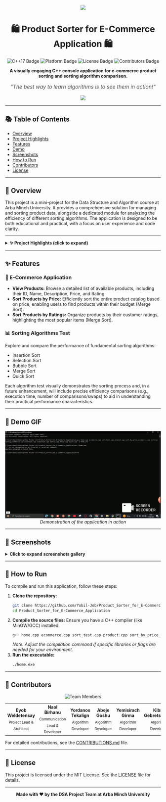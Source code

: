 <p align="center">
  <img src="https://capsule-render.vercel.app/api?type=wave&color=auto&height=180&section=header&text=Great%20Shop%20DSA%20Project&fontSize=45&animation=twinkling"/>
</p>

<h1 align="center">🛍️ Product Sorter for E-Commerce Application 🛍️</h1>

<p align="center">
  <img src="https://img.shields.io/badge/C%2B%2B-17-blue.svg" alt="C++17 Badge"/>
  <img src="https://img.shields.io/badge/Platform-Windows%20%7C%20Linux-lightgrey" alt="Platform Badge"/>
  <img src="https://img.shields.io/badge/License-MIT-green.svg" alt="License Badge"/>
  <img src="https://img.shields.io/badge/Contributors-6-brightgreen" alt="Contributors Badge"/>
</p>

<p align="center">
  <b>A visually engaging C++ console application for e-commerce product sorting and sorting algorithm comparison.</b>
</p>

<p align="center" style="font-size:1.2em; color:#555;">
  <i>"The best way to learn algorithms is to see them in action!"</i>
</p>

<p align="center">
  <img src="https://readme-typing-svg.demolab.com?font=Fira+Code&duration=3000&pause=1000&color=1A8FFF&center=true&vCenter=true&width=435&lines=Sort+Smarter%2C+Shop+Better!;Compare+Algorithms+Interactively;Built+for+DSA+Excellence"/>
</p>

<hr/>

## 📚 Table of Contents
- [Overview](#-overview)
- [Project Highlights](#-project-highlights)
- [Features](#-features)
- [Demo](#-demo-gif)
- [Screenshots](#-screenshots)
- [How to Run](#-how-to-run)
- [Contributors](#-contributors)
- [License](#-license)

<hr/>

## 🌟 Overview
This project is a mini-project for the Data Structure and Algorithm course at Arba Minch University. It provides a comprehensive solution for managing and sorting product data, alongside a dedicated module for analyzing the efficiency of different sorting algorithms. The application is designed to be both educational and practical, with a focus on user experience and code clarity.

<hr/>

<details>
<summary><b>✨ Project Highlights (click to expand)</b></summary>

- 🚀 **Interactive Console UI**: ASCII art, menus, and clear navigation.
- 🛒 **E-Commerce Simulation**: Realistic product catalog, sorting, and browsing.
- 🧠 **Algorithm Playground**: Instantly test and compare Insertion, Selection, Bubble, Merge, and Quick Sort.
- ⏱️ **Performance Focus**: Designed for future enhancements with timing and comparison features.
- 👨‍💻 **Team Collaboration**: Built by six contributors, with clear roles and GitHub workflow.
- 🎓 **Educational Value**: Perfect for learning, teaching, and demonstrating DSA concepts.

</details>

<hr/>

## ✨ Features

### 🛒 E-Commerce Application
- **View Products:** Browse a detailed list of available products, including their ID, Name, Description, Price, and Rating.
- **Sort Products by Price:** Efficiently sort the entire product catalog based on price, enabling users to find products within their budget (Merge Sort).
- **Sort Products by Ratings:** Organize products by their customer ratings, highlighting the most popular items (Merge Sort).

### 📊 Sorting Algorithms Test
Explore and compare the performance of fundamental sorting algorithms:
- Insertion Sort
- Selection Sort
- Bubble Sort
- Merge Sort
- Quick Sort

Each algorithm test visually demonstrates the sorting process and, in a future enhancement, will include precise efficiency comparisons (e.g., execution time, number of comparisons/swaps) to aid in understanding their practical performance characteristics.

<hr/>

## 🎥 Demo GIF
<p align="center">
  <img src="screenshots/dsaa-ezgif.com-optimize.gif" alt="Demo GIF" width="850"/>
  <br>
  <em>Demonstration of the application in action</em>
</p>

<hr/>

## 📸 Screenshots
<details>
<summary><b>Click to expand screenshots gallery</b></summary>

<p align="center">
  <img src="screenshots/ds1.png" alt="Screenshot 1: Main Menu" width="850"/>
  <br>
  <em>Main Menu - ds1.png</em>
</p>
<p align="center">
  <img src="screenshots/ds2.png" alt="Screenshot 2: E-Commerce App Menu" width="850"/>
  <br>
  <em>E-Commerce App Menu - ds2.png</em>
</p>
<p align="center">
  <img src="screenshots/ds3.png" alt="Screenshot 3: Product List" width="850"/>
  <br>
  <em>Product List - ds3.png</em>
</p>
<p align="center">
  <img src="screenshots/ds4.png" alt="Screenshot 4: Products Sorted by Price" width="850"/>
  <br>
  <em>Products Sorted by Price - ds4.png</em>
</p>
<p align="center">
  <img src="screenshots/ds5.png" alt="Screenshot 5: Sorting Algorithms Test Menu" width="850"/>
  <br>
  <em>Sorting Algorithms Test Menu - ds5.png</em>
</p>
<p align="center">
  <img src="screenshots/ds6.png" alt="Screenshot 6: Quick Sort By Price" width="850"/>
  <br>
  <em>Quick Sort By Price - ds6.png</em>
</p>

</details>

<hr/>

## 🚀 How to Run
To compile and run this application, follow these steps:

1. **Clone the repository:**
    ```bash
    git clone https://github.com/Yobil-Job/Product_Sorter_for_E-Commerce_Application.git
    cd Product_Sorter_for_E-Commerce_Application
    ```
2. **Compile the source files:**
    Ensure you have a C++ compiler (like MinGW/GCC) installed.
    ```bash
    g++ home.cpp ecommerce.cpp sort_test.cpp product.cpp sort_by_price_ecommerce.cpp sort_by_rating_ecommerce.cpp insertion.cpp selection.cpp bubble.cpp merge.cpp quick.cpp -o home.exe
    ```
    *Note: Adjust the compilation command if specific libraries or flags are needed for your environment.*
3. **Run the executable:**
    ```bash
    ./home.exe
    ```

<hr/>

## 👥 Contributors

<p align="center">
  <img src="https://img.shields.io/badge/Team%20Members-6-blue" alt="Team Members"/>
</p>

<table align="center">
  <tr>
    <td align="center"><b>Eyob Weldetensay</b><br><sub>Project Lead & Architect</sub></td>
    <td align="center"><b>Naol Birhanu</b><br><sub>Communication Lead & Developer</sub></td>
    <td align="center"><b>Yordanos Tekalign</b><br><sub>Algorithm Developer</sub></td>
    <td align="center"><b>Abeje Goshu</b><br><sub>Algorithm Developer</sub></td>
    <td align="center"><b>Yemisirach Girma</b><br><sub>Algorithm Developer</sub></td>
    <td align="center"><b>Kibra Gebretsadkan</b><br><sub>Algorithm Developer</sub></td>
  </tr>
</table>

For detailed contributions, see the [CONTRIBUTIONS.md](CONTRIBUTIONS.md) file.

<hr/>

## 📄 License

This project is licensed under the MIT License. See the [LICENSE](LICENSE) file for details.

<hr/>

<p align="center">
  <b>Made with ❤️ by the DSA Project Team at Arba Minch University</b>
</p> 
